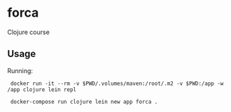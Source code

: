 # forca

Clojure course

## Usage

Running:

     docker run -it --rm -v $PWD/.volumes/maven:/root/.m2 -v $PWD:/app -w /app clojure lein repl

     docker-compose run clojure lein new app forca .